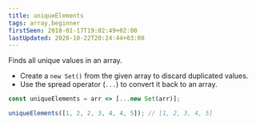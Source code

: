 ```yaml
---
title: uniqueElements
tags: array,beginner
firstSeen: 2018-01-17T19:02:49+02:00
lastUpdated: 2020-10-22T20:24:44+03:00
---
```


Finds all unique values in an array.

- Create a `new Set()` from the given array to discard duplicated values.
- Use the spread operator (`...`) to convert it back to an array.

```js
const uniqueElements = arr => [...new Set(arr)];
```

```js
uniqueElements([1, 2, 2, 3, 4, 4, 5]); // [1, 2, 3, 4, 5]
```
